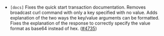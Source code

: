 - `[docs]` Fixes the quick start transaction documentation.
  Removes broadcast curl command with only a key specified with no value.
  Adds explanation of the two ways the key/value arguments can be formatted.
  Fixes the explanation of the response to correctly specify the value format as base64 instead of hex.
  ([\#4735](https://github.com/cometbft/cometbft/issues/4735))